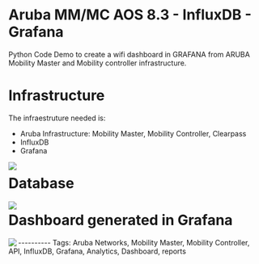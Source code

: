 # Aruba MM/MC AOS 8.3 - InfluxDB - Grafana

Python Code Demo to create a wifi dashboard in GRAFANA from ARUBA Mobility Master and Mobility controller infrastructure.

# Infrastructure

The infraestruture needed is:

- Aruba Infrastructure: Mobility Master, Mobility Controller, Clearpass
- InfluxDB
- Grafana

<img align="left" src="https://github.com/adolfobolivar/AOS8-InfluDB-Grafana/blob/master/Physical%20Diagram.png">

# Database


<img align="left" src="https://github.com/adolfobolivar/AOS8-InfluDB-Grafana/blob/master/Logical%20Diagram.png">

# Dashboard generated in Grafana

<img align="left" src="https://github.com/adolfobolivar/AOS8-InfluDB-Grafana/blob/master/Dahsboard.png">
----------
Tags: Aruba Networks, Mobility Master, Mobility Controller, API, InfluxDB, Grafana, Analytics, Dashboard, reports
